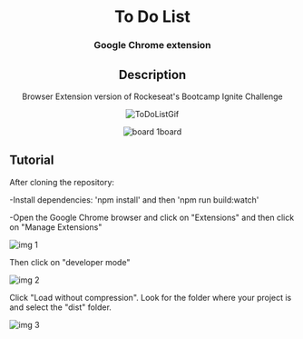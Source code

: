 <div align="center">
<h1>To Do List</h1>
<h3>Google Chrome extension</h3>

## Description

Browser Extension version of Rockeseat's Bootcamp Ignite Challenge
 
![ToDoListGif](https://user-images.githubusercontent.com/106563089/210002878-98f1bd29-11b5-45e0-9bdd-c5b7e03b2a25.gif) 

 
![board 1board](https://user-images.githubusercontent.com/106563089/210004800-f1b40ba7-7bb2-48ba-a1b4-37ef1f201ffd.png)

</div>
 
<div align="left">        
         

## Tutorial

After cloning the repository:

-Install dependencies: 'npm install' and then 'npm run build:watch'

-Open the Google Chrome browser and click on "Extensions" and then click on "Manage Extensions"

![img 1](https://user-images.githubusercontent.com/106563089/210091316-84722cc5-4fe5-4939-a615-e687c36e0936.png)

Then click on "developer mode"

![img 2](https://user-images.githubusercontent.com/106563089/210091577-84298a1e-5740-420f-ab05-e1631ad42654.png)

Click "Load without compression". Look for the folder where your project is and select the "dist" folder.

![img 3](https://user-images.githubusercontent.com/106563089/210092146-c9d3e463-4520-44f2-a948-a4a932ae3624.png)
 
</div>

  

